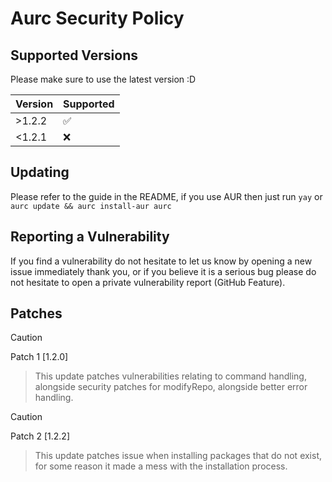 # Aurc Security Policy

## Supported Versions
Please make sure to use the latest version :D

| Version | Supported          |
| ------- | ------------------ |
| >1.2.2   | :white_check_mark: |
| <1.2.1   | :x:                |

## Updating
Please refer to the guide in the README, if you use AUR then just run `yay` or `aurc update && aurc install-aur aurc`

## Reporting a Vulnerability

If you find a vulnerability do not hesitate to let us know by opening a new issue immediately thank you, or if you believe it is a serious bug please do not hesitate to open a private vulnerability report (GitHub Feature).

## Patches

> [!CAUTION]
> Patch 1 [1.2.0]
>> This update patches vulnerabilities relating to command handling, alongside security patches for modifyRepo, alongside better error handling.

> [!CAUTION]
> Patch 2 [1.2.2]
>> This update patches issue when installing packages that do not exist, for some reason it made a mess with the installation process.
